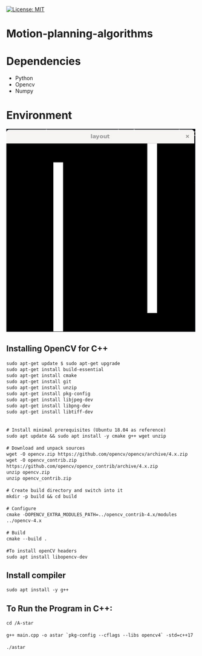 [![License: MIT](https://img.shields.io/badge/License-MIT-blue.svg)](https://opensource.org/licenses/MIT)
# Motion-planning-algorithms

# Dependencies
-   Python
-   Opencv 
-   Numpy

# Environment 
<img src="Resources/map.jpg" width="500" alt="Alt text" title="Environment">


## Installing OpenCV for C++
```
sudo apt-get update $ sudo apt-get upgrade
sudo apt-get install build-essential 
sudo apt-get install cmake 
sudo apt-get install git 
sudo apt-get install unzip 
sudo apt-get install pkg-config
sudo apt-get install libjpeg-dev 
sudo apt-get install libpng-dev 
sudo apt-get install libtiff-dev


# Install minimal prerequisites (Ubuntu 18.04 as reference)
sudo apt update && sudo apt install -y cmake g++ wget unzip

# Download and unpack sources
wget -O opencv.zip https://github.com/opencv/opencv/archive/4.x.zip
wget -O opencv_contrib.zip https://github.com/opencv/opencv_contrib/archive/4.x.zip
unzip opencv.zip
unzip opencv_contrib.zip

# Create build directory and switch into it
mkdir -p build && cd build

# Configure
cmake -DOPENCV_EXTRA_MODULES_PATH=../opencv_contrib-4.x/modules ../opencv-4.x

# Build
cmake --build .

#To install openCV headers
sudo apt install libopencv-dev

```
## Install compiler
```
sudo apt install -y g++
```
## To Run the Program in C++:
```
cd /A-star

g++ main.cpp -o astar `pkg-config --cflags --libs opencv4` -std=c++17

./astar

```